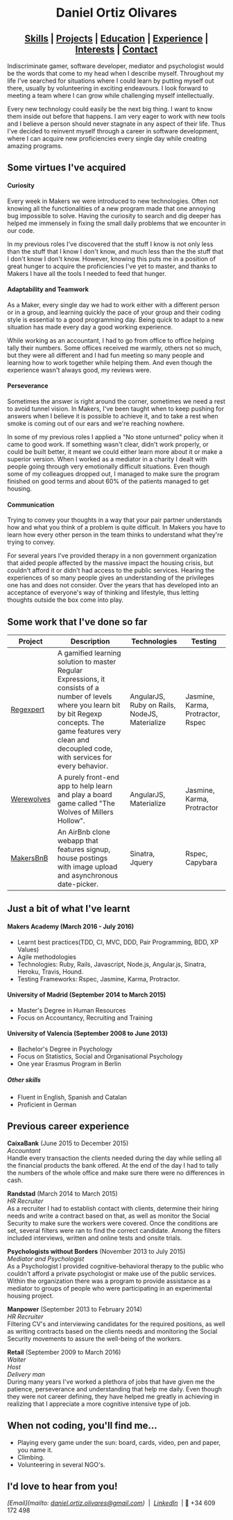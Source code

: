 # <center>Daniel Ortiz Olivares</center>
## <center>[Skills](#skills) | [Projects](#projects)  | [Education](#education) | [Experience](#experience) |  [Interests](#interests) | [Contact](#contact) </center>

Indiscriminate gamer, software developer, mediator and psychologist would be the words that come to my head when I describe myself. Throughout my life I've searched for situations where I could learn by putting myself out there, usually by volunteering in exciting endeavours. I look forward to meeting a team where I can grow while challenging myself intellectually.

Every new technology could easily be the next big thing. I want to know them inside out before that happens. I am very eager to work with new tools and I believe a person should never stagnate in any aspect of their life. Thus I've decided to reinvent myself through a career in software development, where I can acquire new proficiencies every single day while creating amazing programs.

## <a name="skills">Some virtues I've acquired</a>

#### Curiosity

 Every week in Makers we were introduced to new technologies. Often not knowing all the functionalities of a new program made that one annoying bug impossible to solve. Having the curiosity to search and dig deeper has helped me immensely in fixing the small daily problems that we encounter in our code.  

 In my previous roles I've discovered that the stuff I know is not only less than the stuff that I know I don't know, and much less than the the stuff that I don't know I don't know. However, knowing this puts me in a position of great hunger to acquire the proficiencies I've yet to master, and thanks to Makers I have all the tools I needed to feed that hunger.

#### Adaptability and Teamwork

 As a Maker, every single day we had to work either with a different person or in a group, and learning quickly the pace of your group and their coding style is essential to a good programming day. Being quick to adapt to a new situation has made every day a good working experience.

 While working as an accountant, I had to go from office to office helping tally their numbers. Some offices received me warmly, others not so much, but they were all different and I had fun meeting so many people and learning how to work together while helping them. And even though the experience wasn't always good, my reviews were.

#### Perseverance

Sometimes the answer is right around the corner, sometimes we need a rest to avoid tunnel vision. In Makers, I've been taught when to keep pushing for answers when I believe it is possible to achieve it, and to take a rest when smoke is coming out of our ears and we're reaching nowhere.

In some of my previous roles I applied a "No stone unturned" policy when it came to good work. If something wasn't clear, didn't work properly, or could be built better, it meant we could either learn more about it or make a superior version. When I worked as a mediator in a charity I dealt with people going through very emotionally difficult situations. Even though some of my colleagues dropped out, I managed to make sure the program finished on good terms and about 60% of the patients managed to get housing.

#### Communication

 Trying to convey your thoughts in a way that your pair partner understands how and what you think of a problem is quite difficult. In Makers you have to learn how every other person in the team thinks to understand what they're trying to convey.

 For several years I've provided therapy in a non government organization that aided people affected by the massive impact the housing crisis, but couldn't afford it or didn't had access to the public services. Hearing the experiences of so many people gives an understanding of the privileges one has and does not consider. Over the years that has developed into an acceptance of everyone's way of thinking and lifestyle, thus letting thoughts outside the box come into play.

## <a name="projects">Some work that I've done so far</a>

Project | Description | Technologies | Testing
--- | --- | --- | ---
[Regexpert](https://github.com/Vollcode/Regexperts) | A gamified learning solution to master Regular Expressions, it consists of a number of levels where you learn bit by bit Regexp concepts. The game features very clean and decoupled code, with services for every behavior. | AngularJS, Ruby on Rails, NodeJS, Materialize | Jasmine, Karma, Protractor, Rspec
[Werewolves](https://github.com/Vollcode/Werewolves-practice) | A purely front-end app to help learn and play a board game called "The Wolves of Millers Hollow". | AngularJS, Materialize| Jasmine, Karma, Protractor
[MakersBnB](https://github.com/Vollcode/makers-bnb/tree/testingdatepicker) | An AirBnb clone webapp that features signup, house postings with image upload and asynchronous date-picker.  | Sinatra, Jquery  | Rspec, Capybara

## <a name="education">Just a bit of what I've learnt</a>

#### Makers Academy (March 2016 - July 2016)

- Learnt best practices(TDD, CI, MVC, DDD, Pair Programming, BDD, XP Values)
- Agile methodologies
- Technologies: Ruby, Rails, Javascript, Node.js, Angular.js, Sinatra, Heroku, Travis, Hound.
- Testing Frameworks: Rspec, Jasmine, Karma, Protractor.

#### University of Madrid (September 2014 to March 2015)

- Master's Degree in Human Resources
- Focus on Accountancy, Recruiting and Training

#### University of Valencia (September 2008 to June 2013)

- Bachelor's Degree in Psychology
- Focus on Statistics, Social and Organisational Psychology
- One year Erasmus Program in Berlin

##### Other skills

- Fluent in English, Spanish and Catalan
- Proficient in German

## <a name="experience">Previous career experience</a>

**CaixaBank** (June 2015 to December 2015)    
*Accountant*  
Handle every transaction the clients needed during the day while selling all the financial products the bank offered. At the end of the day I had to tally the numbers of the whole office and make sure there were no differences in cash.

**Randstad** (March 2014 to March 2015)   
*HR Recruiter*  
As a recruiter I had to establish contact with clients, determine their hiring needs and write a contract based on that, as well as monitor the Social Security to make sure the workers were covered. Once the conditions are set, several filters were ran to find the correct candidate. Among the filters included interviews, written and online tests and onsite trials.

**Psychologists without Borders** (November 2013 to July 2015)  
*Mediator and Psychologist*  
As a Psychologist I provided cognitive-behavioral therapy to the public who couldn't afford a private psychologist or make use of the public services. Within the organization there was a program to provide assistance as a mediator to groups of people who were participating in an experimental housing project.

**Manpower** (September 2013 to February 2014)   
*HR Recruiter*  
Filtering CV's and interviewing candidates for the required positions, as well as writing contracts based on the clients needs and monitoring the Social Security movements to assure the well-being of the workers.

**Retail** (September 2009 to March 2016)  
*Waiter*  
*Host*  
*Delivery man*  
During many years I've worked a plethora of jobs that have given me the patience, perseverance and understanding that help me daily. Even though they were not career defining, they have helped me greatly in achieving in realizing that I appreciate a more cognitive intensive type of job.

## <a name="interests">When not coding, you'll find me...</a>
  - Playing every game under the sun: board, cards, video, pen and paper, you name it.
  - Climbing.
  - Volunteering in several NGO's.

## <a name="contact">I'd love to hear from you!</a>

_[Email](mailto: daniel.ortiz.olivares@gmail.com)_ &nbsp;|&nbsp;
_[LinkedIn](https://uk.linkedin.com/in/www.linkedin.com/in/danielortizolivares)_ &nbsp;|&nbsp;:iphone: +34 609 172 498
